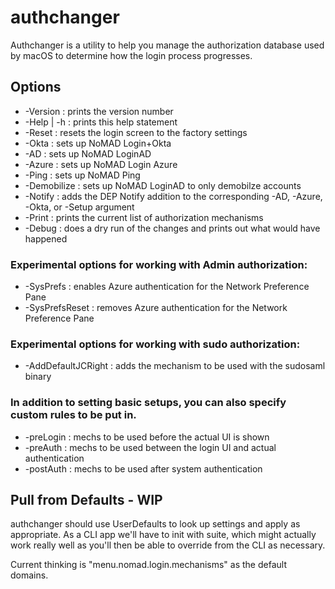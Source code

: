 #  authchanger

Authchanger is a utility to help you manage the authorization database used by macOS to determine how the login process progresses.


## Options

* -Version        : prints the version number
* -Help | -h      : prints this help statement
* -Reset          : resets the login screen to the factory settings
* -Okta           : sets up NoMAD Login+Okta
* -AD             : sets up NoMAD LoginAD
* -Azure          : sets up NoMAD Login Azure
* -Ping           : sets up NoMAD Ping
* -Demobilize     : sets up NoMAD LoginAD to only demobilze accounts
* -Notify         : adds the DEP Notify addition to the corresponding -AD, -Azure, -Okta, or -Setup argument
* -Print          : prints the current list of authorization mechanisms
* -Debug          : does a dry run of the changes and prints out what would have happened

### Experimental options for working with Admin authorization:

* -SysPrefs       : enables Azure authentication for the Network Preference Pane
* -SysPrefsReset  : removes Azure authentication for the Network Preference Pane

### Experimental options for working with sudo authorization:

* -AddDefaultJCRight : adds the mechanism to be used with the sudosaml binary

### In addition to setting basic setups, you can also specify custom rules to be put in.

* -preLogin       : mechs to be used before the actual UI is shown
* -preAuth        : mechs to be used between the login UI and actual authentication
* -postAuth       : mechs to be used after system authentication


## Pull from Defaults - WIP

authchanger should use UserDefaults to look up settings and apply as appropriate. As a CLI app we'll have to init with suite, which might actually work really well as you'll then be able to override from the CLI as necessary.

Current thinking is "menu.nomad.login.mechanisms" as the default domains.

